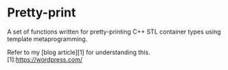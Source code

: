 # Pretty-print
A set of functions written for pretty-printing C++ STL container types using template metaprogramming.

Refer to my [blog article][1] for understanding this.
[1]:https://wordpress.com/